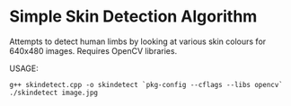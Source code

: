 # Simple Skin Detection Algorithm
Attempts to detect human limbs by looking at various skin colours for 640x480 images. Requires OpenCV libraries.

USAGE:

```
g++ skindetect.cpp -o skindetect `pkg-config --cflags --libs opencv`
./skindetect image.jpg
```
